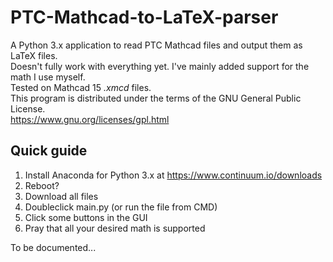 # PTC-Mathcad-to-LaTeX-parser
A Python 3.x application to read PTC Mathcad files and output them as LaTeX files.  
Doesn't fully work with everything yet. I've mainly added support for the math I use myself.  
Tested on Mathcad 15 *.xmcd* files.  
This program is distributed under the terms of the GNU General Public License.  
https://www.gnu.org/licenses/gpl.html

## Quick guide
1. Install Anaconda for Python 3.x at https://www.continuum.io/downloads
2. Reboot?
3. Download all files
4. Doubleclick main.py (or run the file from CMD)
5. Click some buttons in the GUI
6. Pray that all your desired math is supported

To be documented...
